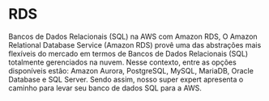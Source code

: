 # RDS
Bancos de Dados Relacionais (SQL) na AWS com Amazon RDS, O Amazon Relational Database Service (Amazon RDS) provê uma das abstrações mais flexíveis do mercado em termos de Bancos de Dados Relacionais (SQL) totalmente gerenciados na nuvem. Nesse contexto, entre as opções disponíveis estão: Amazon Aurora, PostgreSQL, MySQL, MariaDB, Oracle Database e SQL Server. Sendo assim, nosso super expert apresenta o caminho para levar seu banco de dados SQL para a AWS.
